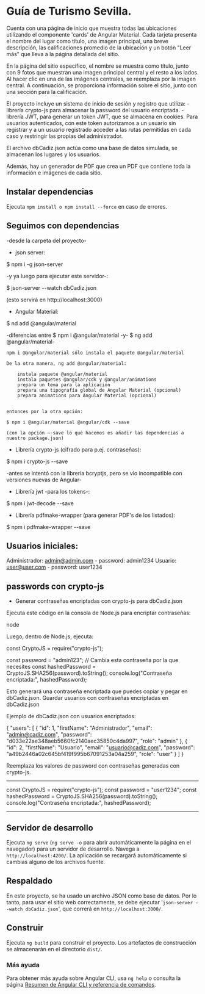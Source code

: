 # Guía de Turismo Sevilla.

Cuenta con una página de inicio que muestra todas las ubicaciones utilizando el componente 'cards' de Angular Material. Cada tarjeta presenta el nombre del lugar como título, una imagen principal, una breve descripción, las calificaciones promedio de la ubicación y un botón "Leer más" que lleva a la página detallada del sitio.

En la página del sitio específico, el nombre se muestra como título, junto con 9 fotos que muestran una imagen principal central y el resto a los lados. Al hacer clic en una de las imágenes centrales, se reemplaza por la imagen central. A continuación, se proporciona información sobre el sitio, junto con una sección para la calificación.

El proyecto incluye un sistema de inicio de sesión y registro que utiliza:
    - librería crypto-js para almacenar la password del usuario encriptada.
    - librería JWT, para generar un token JWT, que se almacena en cookies. Para usuarios autenticados, con este token autorizamos a un usuario sin registrar y a un usuario     registrado acceder a las rutas permitidas en cada caso y restringir las propias del administrador.

El archivo dbCadiz.json actúa como una base de datos simulada, se almacenan los lugares y los usuarios.

Además, hay un generador de PDF que crea un PDF que contiene toda la información e imágenes de cada sitio.

## Instalar dependencias

Ejecuta `npm install o npm install --force` en caso de errores.

## Seguimos con dependencias

-desde la carpeta del proyecto-

* json server:

$ npm i -g json-server

-y ya luego para ejecutar este servidor-:

$ json-server --watch dbCadiz.json

(esto servirá en http://localhost:3000)

* Angular Material:

$ nd add @angular/material

-diferencias entre $ npm i @angular/material -y- $ ng add @angular/material-

	npm i @angular/material sólo instala el paquete @angular/material

	De la otra manera, ng add @angular/material:

		instala paquete @angular/material
		instala paquetes @angular/cdk y @angular/animations
		prepara un tema para la aplicación
		prepara una tipografía global de Angular Material (opcional)
		prepara animations para Angular Material (opcional)


	entonces por la otra opción:

	$ npm i @angular/material @angular/cdk --save    

	(con la opción –-save lo que hacemos es añadir las dependencias a nuestro package.json)
	
* Librería crypto-js (cifrado para p.ej. contraseñas):

$ npm i crypto-js --save

-antes se intentó con la librería bcryptjs, pero se vio incompatible con versiones nuevas de Angular-

* Librería jwt -para los tokens-:

$ npm i jwt-decode --save

* Librería pdfmake-wrapper (para generar PDF's de los listados):

$ npm i pdfmake-wrapper --save


## Usuarios iniciales:

Administrador: admin@admin.com - password: admin1234
Usuario: user@user.com - password: user1234


## passwords con crypto-js

* Generar contraseñas encriptadas con crypto-js para dbCadiz.json

Ejecuta este código en la consola de Node.js para encriptar contraseñas:

node

Luego, dentro de Node.js, ejecuta:

const CryptoJS = require("crypto-js");

const password = "admin123"; // Cambia esta contraseña por la que necesites
const hashedPassword = CryptoJS.SHA256(password).toString();
console.log("Contraseña encriptada:", hashedPassword);

Esto generará una contraseña encriptada que puedes copiar y pegar en dbCadiz.json.
Guardar usuarios con contraseñas encriptadas en dbCadiz.json

Ejemplo de dbCadiz.json con usuarios encriptados:

{
  "users": [
    {
      "id": 1,
      "firstName": "Administrador",
      "email": "admin@cadiz.com",
      "password": "d033e22ae348aeb5660fc2140aec35850c4da997", 
      "role": "admin"
    },
    {
      "id": 2,
      "firstName": "Usuario",
      "email": "usuario@cadiz.com",
      "password": "a49b2446a02c645bf419f995b67091253a04a259", 
      "role": "user"
    }
  ]
}

Reemplaza los valores de password con contraseñas generadas con crypto-js.


-----------------------------------


const CryptoJS = require("crypto-js");
const password = "user1234"; 
const hashedPassword = CryptoJS.SHA256(password).toString();
console.log("Contraseña encriptada:", hashedPassword);

------------------------------------


## Servidor de desarrollo

Ejecuta `ng serve` (`ng serve -o` para abrir automáticamente la página en el navegador) para un servidor de desarrollo. Navega a `http://localhost:4200/`. La aplicación se recargará automáticamente si cambias alguno de los archivos fuente.

## Respaldado

En este proyecto, se ha usado un archivo JSON como base de datos. Por lo tanto, para usar el sitio web correctamente, se debe ejecutar '`json-server --watch dbCadiz.json`', que
correrá en `http://localhost:3000/`.

## Construir

Ejecuta `ng build` para construir el proyecto. Los artefactos de construcción se almacenarán en el directorio `dist/`.

### Más ayuda

Para obtener más ayuda sobre Angular CLI, usa `ng help` o consulta la página [Resumen de Angular CLI y referencia de comandos](https://angular.io/cli).


